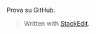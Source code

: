 
Prova su GitHub.

> Written with [StackEdit](https://stackedit.io/).
<!--stackedit_data:
eyJoaXN0b3J5IjpbNjkzNzIwNjIzXX0=
-->